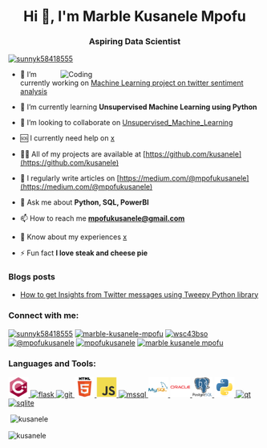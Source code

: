 <h1 align="center">Hi 👋, I'm Marble Kusanele Mpofu</h1>
<h3 align="center">Aspiring Data Scientist</h3>

<p align="left"> <a href="https://twitter.com/sunnyk58418555" target="blank"><img src="https://img.shields.io/twitter/follow/sunnyk58418555?logo=twitter&style=for-the-badge" alt="sunnyk58418555" /></a> </p>

<img align="right" alt = "Coding" width = "400" src = "https://github.com/kusanele/kusanele/blob/733474419d37ec513ea8ea390a2adbf66242c6ae/1656590557136.jpg">

- 🔭 I’m currently working on [Machine Learning project on twitter sentiment analysis](https://github.com/kusanele/Twitter_catfish_account_sentiment_analysis)

- 🌱 I’m currently learning **Unsupervised Machine Learning using Python**

- 👯 I’m looking to collaborate on [Unsupervised_Machine_Learning](https://github.com/kusanele/Unsupervised_Machine_Learning)

- 🆘 I currently need help on [x](x)

- 👨‍💻 All of my projects are available at [https://github.com/kusanele](https://github.com/kusanele)

- 📝 I regularly write articles on [https://medium.com/@mpofukusanele](https://medium.com/@mpofukusanele)

- 💬 Ask me about **Python, SQL, PowerBI**

- 📫 How to reach me **mpofukusanele@gmail.com**

- 📄 Know about my experiences [x](x)

- ⚡ Fun fact **I love steak and cheese pie**

### Blogs posts
<!-- BLOG-POST-LIST:START -->
- [How to get Insights from Twitter messages using Tweepy Python library](https://medium.com/@mpofukusanele/how-to-get-insights-from-tweeter-messages-using-tweepy-python-library-749b1284125d?source=rss-50b9edea1004------2)
<!-- BLOG-POST-LIST:END -->

<h3 align="left">Connect with me:</h3>
<p align="left">
<a href="https://twitter.com/sunnyk58418555" target="blank"><img align="center" src="https://raw.githubusercontent.com/rahuldkjain/github-profile-readme-generator/master/src/images/icons/Social/twitter.svg" alt="sunnyk58418555" height="30" width="40" /></a>
<a href="https://linkedin.com/in/marble-kusanele-mpofu" target="blank"><img align="center" src="https://raw.githubusercontent.com/rahuldkjain/github-profile-readme-generator/master/src/images/icons/Social/linked-in-alt.svg" alt="marble-kusanele-mpofu" height="30" width="40" /></a>
<a href="https://kaggle.com/wsc43bso" target="blank"><img align="center" src="https://raw.githubusercontent.com/rahuldkjain/github-profile-readme-generator/master/src/images/icons/Social/kaggle.svg" alt="wsc43bso" height="30" width="40" /></a>
<a href="https://medium.com/@mpofukusanele" target="blank"><img align="center" src="https://raw.githubusercontent.com/rahuldkjain/github-profile-readme-generator/master/src/images/icons/Social/medium.svg" alt="@mpofukusanele" height="30" width="40" /></a>
<a href="https://www.youtube.com/c/mpofukusanele" target="blank"><img align="center" src="https://raw.githubusercontent.com/rahuldkjain/github-profile-readme-generator/master/src/images/icons/Social/youtube.svg" alt="mpofukusanele" height="30" width="40" /></a>
<a href="https://discord.gg/marble kusanele mpofu" target="blank"><img align="center" src="https://raw.githubusercontent.com/rahuldkjain/github-profile-readme-generator/master/src/images/icons/Social/discord.svg" alt="marble kusanele mpofu" height="30" width="40" /></a>
</p>

<h3 align="left">Languages and Tools:</h3>
<p align="left"> <a href="https://www.w3schools.com/cpp/" target="_blank" rel="noreferrer"> <img src="https://raw.githubusercontent.com/devicons/devicon/master/icons/cplusplus/cplusplus-original.svg" alt="cplusplus" width="40" height="40"/> </a> <a href="https://flask.palletsprojects.com/" target="_blank" rel="noreferrer"> <img src="https://www.vectorlogo.zone/logos/pocoo_flask/pocoo_flask-icon.svg" alt="flask" width="40" height="40"/> </a> <a href="https://git-scm.com/" target="_blank" rel="noreferrer"> <img src="https://www.vectorlogo.zone/logos/git-scm/git-scm-icon.svg" alt="git" width="40" height="40"/> </a> <a href="https://www.w3.org/html/" target="_blank" rel="noreferrer"> <img src="https://raw.githubusercontent.com/devicons/devicon/master/icons/html5/html5-original-wordmark.svg" alt="html5" width="40" height="40"/> </a> <a href="https://developer.mozilla.org/en-US/docs/Web/JavaScript" target="_blank" rel="noreferrer"> <img src="https://raw.githubusercontent.com/devicons/devicon/master/icons/javascript/javascript-original.svg" alt="javascript" width="40" height="40"/> </a> <a href="https://www.microsoft.com/en-us/sql-server" target="_blank" rel="noreferrer"> <img src="https://www.svgrepo.com/show/303229/microsoft-sql-server-logo.svg" alt="mssql" width="40" height="40"/> </a> <a href="https://www.mysql.com/" target="_blank" rel="noreferrer"> <img src="https://raw.githubusercontent.com/devicons/devicon/master/icons/mysql/mysql-original-wordmark.svg" alt="mysql" width="40" height="40"/> </a> <a href="https://www.oracle.com/" target="_blank" rel="noreferrer"> <img src="https://raw.githubusercontent.com/devicons/devicon/master/icons/oracle/oracle-original.svg" alt="oracle" width="40" height="40"/> </a> <a href="https://www.postgresql.org" target="_blank" rel="noreferrer"> <img src="https://raw.githubusercontent.com/devicons/devicon/master/icons/postgresql/postgresql-original-wordmark.svg" alt="postgresql" width="40" height="40"/> </a> <a href="https://www.python.org" target="_blank" rel="noreferrer"> <img src="https://raw.githubusercontent.com/devicons/devicon/master/icons/python/python-original.svg" alt="python" width="40" height="40"/> </a> <a href="https://www.qt.io/" target="_blank" rel="noreferrer"> <img src="https://upload.wikimedia.org/wikipedia/commons/0/0b/Qt_logo_2016.svg" alt="qt" width="40" height="40"/> </a> <a href="https://www.sqlite.org/" target="_blank" rel="noreferrer"> <img src="https://www.vectorlogo.zone/logos/sqlite/sqlite-icon.svg" alt="sqlite" width="40" height="40"/> </a> </p>

<p>&nbsp;<img align="center" src="https://github-readme-stats.vercel.app/api?username=kusanele&show_icons=true&locale=en" alt="kusanele" /></p>

<p><img align="center" src="https://github-readme-streak-stats.herokuapp.com/?user=kusanele&" alt="kusanele" /></p>
